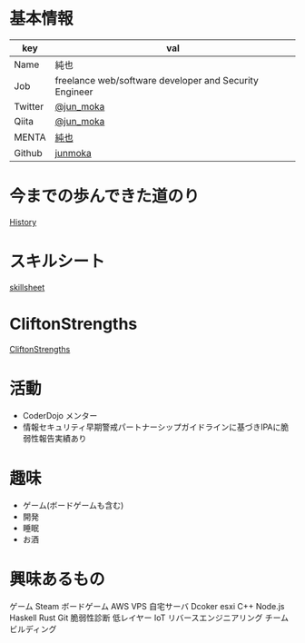 # 基本情報
|key|val|
|-|-|
|Name|純也|
|Job|freelance web/software developer and Security Engineer|
|Twitter|[@jun_moka](https://twitter.com/jun_moka/)|
|Qiita|[@jun_moka](https://qiita.com/jun_moka/)|
|MENTA|[純也](https://menta.work/user/2101)|
|Github|[junmoka](https://github.com/junmoka)|

# 今までの歩んできた道のり
[History](https://github.com/junmoka/profile/blob/master/history.md)

# スキルシート
[skillsheet](https://github.com/junmoka/profile/blob/master/skillsheet.md)

# CliftonStrengths
[CliftonStrengths](https://github.com/junmoka/profile/blob/master/CliftonStrengths.md)

# 活動
- CoderDojo メンター
- 情報セキュリティ早期警戒パートナーシップガイドラインに基づきIPAに脆弱性報告実績あり

# 趣味
- ゲーム(ボードゲームも含む)
- 開発
- 睡眠
- お酒

# 興味あるもの
ゲーム Steam ボードゲーム
AWS VPS 自宅サーバ Dcoker esxi
C++ Node.js Haskell Rust Git 脆弱性診断
低レイヤー IoT リバースエンジニアリング チームビルディング
